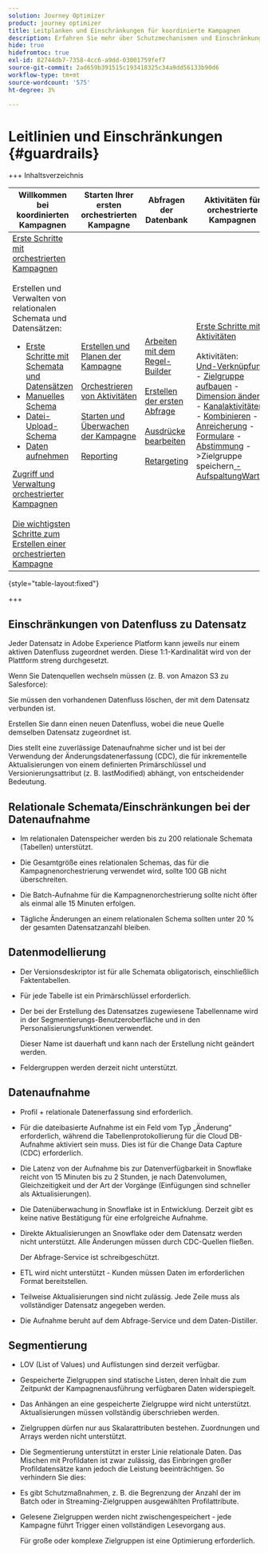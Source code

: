 ```yaml
---
solution: Journey Optimizer
product: journey optimizer
title: Leitplanken und Einschränkungen für koordinierte Kampagnen
description: Erfahren Sie mehr über Schutzmechanismen und Einschränkungen bei orchestrierten Kampagnen
hide: true
hidefromtoc: true
exl-id: 82744db7-7358-4cc6-a9dd-03001759fef7
source-git-commit: 2ad659b391515c193418325c34a9dd56133b90d6
workflow-type: tm+mt
source-wordcount: '575'
ht-degree: 3%

---
```


# Leitlinien und Einschränkungen {#guardrails}

+++ Inhaltsverzeichnis

| Willkommen bei koordinierten Kampagnen | Starten Ihrer ersten orchestrierten Kampagne | Abfragen der Datenbank | Aktivitäten für orchestrierte Kampagnen |
|---|---|---|---|
| [Erste Schritte mit orchestrierten Kampagnen](gs-orchestrated-campaigns.md)<br/><br/>Erstellen und Verwalten von relationalen Schemata und Datensätzen:</br> <ul><li>[Erste Schritte mit Schemata und Datensätzen](gs-schemas.md)</li><li>[Manuelles Schema](manual-schema.md)</li><li>[Datei-Upload-Schema](file-upload-schema.md)</li><li>[Daten aufnehmen](ingest-data.md)</li></ul>[Zugriff und Verwaltung orchestrierter Kampagnen](access-manage-orchestrated-campaigns.md)<br/><br/>[Die wichtigsten Schritte zum Erstellen einer orchestrierten Kampagne](gs-campaign-creation.md) | [Erstellen und Planen der Kampagne](create-orchestrated-campaign.md)<br/><br/>[Orchestrieren von Aktivitäten](orchestrate-activities.md)<br/><br/>[ Starten und Überwachen der Kampagne](start-monitor-campaigns.md)<br/><br/>[Reporting](reporting-campaigns.md) | [Arbeiten mit dem Regel-Builder](orchestrated-rule-builder.md)<br/><br/>[Erstellen der ersten Abfrage](build-query.md)<br/><br/>[Ausdrücke bearbeiten](edit-expressions.md)<br/><br/>[Retargeting](retarget.md) | [Erste Schritte mit Aktivitäten](activities/about-activities.md)<br/><br/>Aktivitäten:<br/>[Und-Verknüpfung](activities/and-join.md) - [Zielgruppe aufbauen](activities/build-audience.md) - [Dimension ändern](activities/change-dimension.md) - [Kanalaktivitäten](activities/channels.md) - [Kombinieren](activities/combine.md) - [Anreicherung](activities/deduplication.md) - [Formulare](activities/enrichment.md) - [Abstimmung](activities/fork.md) [ ](activities/reconciliation.md) [ ](activities/save-audience.md) [ ](activities/split.md) ->Zielgruppe speichern[ -AufspaltungWarten](activities/wait.md) |

{style="table-layout:fixed"}

+++

## Einschränkungen von Datenfluss zu Datensatz

Jeder Datensatz in Adobe Experience Platform kann jeweils nur einem aktiven Datenfluss zugeordnet werden. Diese 1:1-Kardinalität wird von der Plattform streng durchgesetzt.

Wenn Sie Datenquellen wechseln müssen (z. B. von Amazon S3 zu Salesforce):

Sie müssen den vorhandenen Datenfluss löschen, der mit dem Datensatz verbunden ist.

Erstellen Sie dann einen neuen Datenfluss, wobei die neue Quelle demselben Datensatz zugeordnet ist.

Dies stellt eine zuverlässige Datenaufnahme sicher und ist bei der Verwendung der Änderungsdatenerfassung (CDC), die für inkrementelle Aktualisierungen von einem definierten Primärschlüssel und Versionierungsattribut (z. B. lastModified) abhängt, von entscheidender Bedeutung.


## Relationale Schemata/Einschränkungen bei der Datenaufnahme

* Im relationalen Datenspeicher werden bis zu 200 relationale Schemata (Tabellen) unterstützt.

* Die Gesamtgröße eines relationalen Schemas, das für die Kampagnenorchestrierung verwendet wird, sollte 100 GB nicht überschreiten.

* Die Batch-Aufnahme für die Kampagnenorchestrierung sollte nicht öfter als einmal alle 15 Minuten erfolgen.

* Tägliche Änderungen an einem relationalen Schema sollten unter 20 % der gesamten Datensatzanzahl bleiben.

## Datenmodellierung

* Der Versionsdeskriptor ist für alle Schemata obligatorisch, einschließlich Faktentabellen.

* Für jede Tabelle ist ein Primärschlüssel erforderlich.

* Der bei der Erstellung des Datensatzes zugewiesene Tabellenname wird in der Segmentierungs-Benutzeroberfläche und in den Personalisierungsfunktionen verwendet.

  Dieser Name ist dauerhaft und kann nach der Erstellung nicht geändert werden.

* Feldergruppen werden derzeit nicht unterstützt.

## Datenaufnahme

* Profil + relationale Datenerfassung sind erforderlich.

* Für die dateibasierte Aufnahme ist ein Feld vom Typ „Änderung“ erforderlich, während die Tabellenprotokollierung für die Cloud DB-Aufnahme aktiviert sein muss. Dies ist für die Change Data Capture (CDC) erforderlich.

* Die Latenz von der Aufnahme bis zur Datenverfügbarkeit in Snowflake reicht von 15 Minuten bis zu 2 Stunden, je nach Datenvolumen, Gleichzeitigkeit und der Art der Vorgänge (Einfügungen sind schneller als Aktualisierungen).

* Die Datenüberwachung in Snowflake ist in Entwicklung. Derzeit gibt es keine native Bestätigung für eine erfolgreiche Aufnahme.

* Direkte Aktualisierungen an Snowflake oder dem Datensatz werden nicht unterstützt. Alle Änderungen müssen durch CDC-Quellen fließen.

  Der Abfrage-Service ist schreibgeschützt.

* ETL wird nicht unterstützt - Kunden müssen Daten im erforderlichen Format bereitstellen.

* Teilweise Aktualisierungen sind nicht zulässig. Jede Zeile muss als vollständiger Datensatz angegeben werden.

* Die Aufnahme beruht auf dem Abfrage-Service und dem Daten-Distiller.

## Segmentierung

* LOV (List of Values) und Auflistungen sind derzeit verfügbar.

* Gespeicherte Zielgruppen sind statische Listen, deren Inhalt die zum Zeitpunkt der Kampagnenausführung verfügbaren Daten widerspiegelt.

* Das Anhängen an eine gespeicherte Zielgruppe wird nicht unterstützt. Aktualisierungen müssen vollständig überschrieben werden.

* Zielgruppen dürfen nur aus Skalarattributen bestehen. Zuordnungen und Arrays werden nicht unterstützt.

* Die Segmentierung unterstützt in erster Linie relationale Daten. Das Mischen mit Profildaten ist zwar zulässig, das Einbringen großer Profildatensätze kann jedoch die Leistung beeinträchtigen. So verhindern Sie dies:

* Es gibt Schutzmaßnahmen, z. B. die Begrenzung der Anzahl der im Batch oder in Streaming-Zielgruppen ausgewählten Profilattribute.

* Gelesene Zielgruppen werden nicht zwischengespeichert - jede Kampagne führt Trigger einen vollständigen Lesevorgang aus.

  Für große oder komplexe Zielgruppen ist eine Optimierung erforderlich.